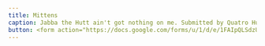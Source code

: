 ```yaml
---
title: Mittens
caption: Jabba the Hutt ain't got nothing on me. Submitted by Quatro Hubbard.
button: <form action="https://docs.google.com/forms/u/1/d/e/1FAIpQLSdzUJXlkfiStgM9wHsdLnmQo1ncyQ-LC36fCKde7XZ6-dlDCw/formResponse" method="post"><div class="form-element"></div><span>Votes</span><input type="text" name="entry.1131801533" required placeholder="$"></br><button type="submit" name="button">Cast Votes</button></form>
---
```


